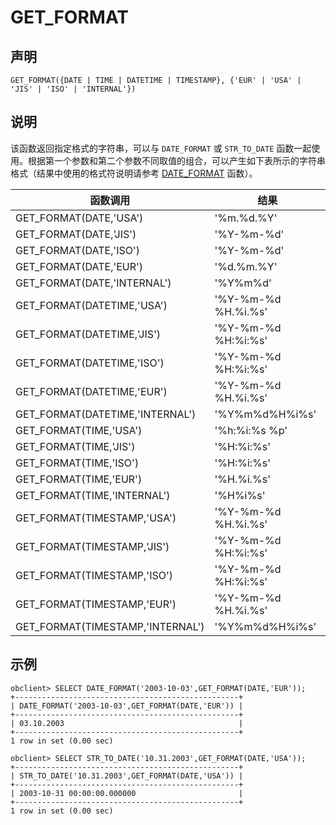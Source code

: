 GET_FORMAT 
===============================



声明 
-----------------------

```unknow
GET_FORMAT({DATE | TIME | DATETIME | TIMESTAMP}, {'EUR' | 'USA' | 'JIS' | 'ISO' | 'INTERNAL'})
```



说明 
-----------------------

该函数返回指定格式的字符串，可以与 `DATE_FORMAT` 或 `STR_TO_DATE` 函数一起使用。根据第一个参数和第二个参数不同取值的组合，可以产生如下表所示的字符串格式（结果中使用的格式符说明请参考 [DATE_FORMAT](/zh-CN/10.sql-reference/3.sql-reference-functions/2.single-row-functions/1.date-and-time-functions/10.date_format.md) 函数）。


|               函数调用               |         结果          |
|----------------------------------|---------------------|
| GET_FORMAT(DATE,'USA')           | '%m.%d.%Y'          |
| GET_FORMAT(DATE,'JIS')           | '%Y-%m-%d'          |
| GET_FORMAT(DATE,'ISO')           | '%Y-%m-%d'          |
| GET_FORMAT(DATE,'EUR')           | '%d.%m.%Y'          |
| GET_FORMAT(DATE,'INTERNAL')      | '%Y%m%d'            |
| GET_FORMAT(DATETIME,'USA')       | '%Y-%m-%d %H.%i.%s' |
| GET_FORMAT(DATETIME,'JIS')       | '%Y-%m-%d %H:%i:%s' |
| GET_FORMAT(DATETIME,'ISO')       | '%Y-%m-%d %H:%i:%s' |
| GET_FORMAT(DATETIME,'EUR')       | '%Y-%m-%d %H.%i.%s' |
| GET_FORMAT(DATETIME,'INTERNAL')  | '%Y%m%d%H%i%s'      |
| GET_FORMAT(TIME,'USA')           | '%h:%i:%s %p'       |
| GET_FORMAT(TIME,'JIS')           | '%H:%i:%s'          |
| GET_FORMAT(TIME,'ISO')           | '%H:%i:%s'          |
| GET_FORMAT(TIME,'EUR')           | '%H.%i.%s'          |
| GET_FORMAT(TIME,'INTERNAL')      | '%H%i%s'            |
| GET_FORMAT(TIMESTAMP,'USA')      | '%Y-%m-%d %H.%i.%s' |
| GET_FORMAT(TIMESTAMP,'JIS')      | '%Y-%m-%d %H:%i:%s' |
| GET_FORMAT(TIMESTAMP,'ISO')      | '%Y-%m-%d %H:%i:%s' |
| GET_FORMAT(TIMESTAMP,'EUR')      | '%Y-%m-%d %H.%i.%s' |
| GET_FORMAT(TIMESTAMP,'INTERNAL') | '%Y%m%d%H%i%s'      |



示例 
-----------------------

```unknow
obclient> SELECT DATE_FORMAT('2003-10-03',GET_FORMAT(DATE,'EUR'));
+--------------------------------------------------+
| DATE_FORMAT('2003-10-03',GET_FORMAT(DATE,'EUR')) |
+--------------------------------------------------+
| 03.10.2003                                       |
+--------------------------------------------------+
1 row in set (0.00 sec)

obclient> SELECT STR_TO_DATE('10.31.2003',GET_FORMAT(DATE,'USA'));
+--------------------------------------------------+
| STR_TO_DATE('10.31.2003',GET_FORMAT(DATE,'USA')) |
+--------------------------------------------------+
| 2003-10-31 00:00:00.000000                       |
+--------------------------------------------------+
1 row in set (0.00 sec)
```


